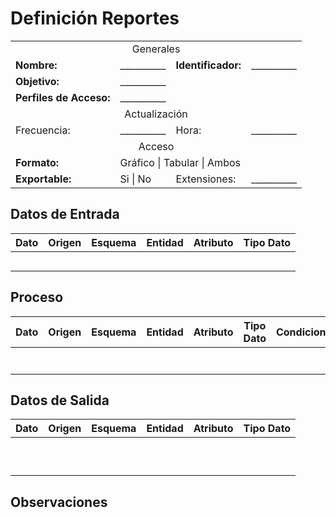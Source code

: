 # Definición Reportes

<table>
  <tbody>
    <tr>
      <td align="center" colspan="4">Generales</td></tr>
    <tr>
    <tr>
      <td><strong>Nombre:</strong></td>
      <td>__________</td>
      <td><strong>Identificador:</strong></td>
      <td>__________</td>
    </tr>
    <tr>
      <td><strong>Objetivo:</strong></td>
      <td colspan="3">__________</td>
    </tr>
    <tr>
      <td><strong>Perfiles de Acceso:</strong></td>
      <td colspan="3">__________</td>
    </tr>
    <tr>
      <td align="center" colspan="4">Actualización</td></tr>
    <tr>
      <td>Frecuencia:</td>
      <td>__________</td>
      <td>Hora:</td>
      <td>__________</td>
    </tr>
    <tr>
      <td align="center" colspan="4">Acceso</td></tr>
    <tr>
    <tr>
      <td><strong>Formato:</strong></td>
      <td colspan="3">Gráfico | Tabular | Ambos</td>
    </tr>
    <tr>
      <td><strong>Exportable:</strong></td>
      <td> Si | No </td>
      <td>Extensiones:</td>
      <td>__________</td>
    </tr>
  </tbody>
</table>

  
## Datos de Entrada
| Dato | Origen | Esquema | Entidad | Atributo | Tipo Dato |
|------|--------|---------|---------|----------|-----------|
||||||
||||||
||||||
||||||
||||||

## Proceso
| Dato | Origen | Esquema | Entidad | Atributo | Tipo Dato | Condicionante | Operacion |
|------|--------|---------|---------|----------|-----------|---------------|-----------|
||||||||
||||||||
||||||||
||||||||
||||||||
||||||||
||||||||

## Datos de Salida
| Dato | Origen | Esquema | Entidad | Atributo | Tipo Dato |
|------|--------|---------|---------|----------|-----------|
||||||
||||||
||||||
||||||
||||||
||||||
||||||
||||||
||||||
||||||

## Observaciones



